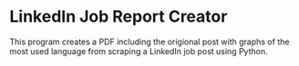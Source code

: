 # LinkedIn Job Report Creator

This program creates a PDF including the origional post with graphs of the 
most used language from scraping a LinkedIn job post using Python.

